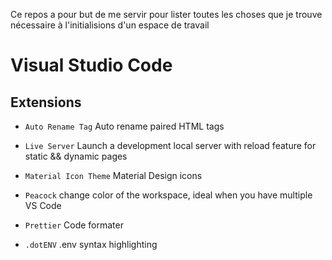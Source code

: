 Ce repos a pour but de me servir pour lister toutes les choses que
je trouve nécessaire à l'initialisions d'un espace de travail

# Visual Studio Code

## Extensions

*   `Auto Rename Tag` Auto rename paired HTML tags

*   `Live Server` Launch a development local server with reload feature for static && dynamic pages

*   `Material Icon Theme` Material Design icons

*   `Peacock` change color of the workspace, ideal when you have multiple VS Code

*   `Prettier` Code formater

*   `.dotENV` .env syntax highlighting
